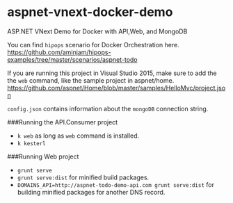 aspnet-vnext-docker-demo
========================

ASP.NET VNext Demo for Docker with API,Web, and MongoDB

You can find `hipops` scenario for Docker Orchestration here. https://github.com/aminjam/hipops-examples/tree/master/scenarios/aspnet-todo

If you are running this project in Visual Studio 2015, make sure to add the the `web` command, 
like the sample project in aspnet/home. https://github.com/aspnet/Home/blob/master/samples/HelloMvc/project.json

`config.json` contains information about the `mongoDB` connection string. 

###Running the API.Consumer project 
- `k web` as long as `web` command is installed.
- `k kesterl`

###Running Web project
- `grunt serve`
- `grunt serve:dist` for minified build packages.
- `DOMAINS_API=http://aspnet-todo-demo-api.com grunt serve:dist` for building minified packages for another DNS record.
